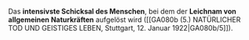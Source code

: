
Das **intensivste Schicksal des Menschen**, bei dem der **Leichnam von allgemeinen Naturkräften** aufgelöst wird ([[GA080b (5.) NATÜRLICHER TOD UND GEISTIGES LEBEN, Stuttgart, 12. Januar 1922|GA080b/5]]).
